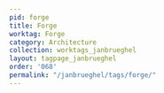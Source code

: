 ```yaml
---
pid: forge
title: Forge
worktag: Forge
category: Architecture
collection: worktags_janbrueghel
layout: tagpage_janbrueghel
order: '068'
permalink: "/janbrueghel/tags/forge/"
---
```

